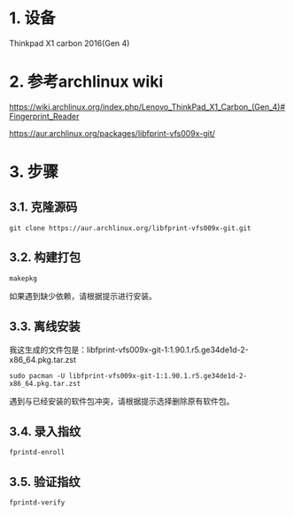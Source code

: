 # 1. 设备
Thinkpad X1 carbon 2016(Gen 4)

# 2. 参考archlinux wiki
https://wiki.archlinux.org/index.php/Lenovo_ThinkPad_X1_Carbon_(Gen_4)#Fingerprint_Reader

https://aur.archlinux.org/packages/libfprint-vfs009x-git/

# 3. 步骤
## 3.1. 克隆源码
```
git clone https://aur.archlinux.org/libfprint-vfs009x-git.git
```
## 3.2. 构建打包
```
makepkg
```
如果遇到缺少依赖，请根据提示进行安装。
## 3.3. 离线安装
我这生成的文件包是：libfprint-vfs009x-git-1:1.90.1.r5.ge34de1d-2-x86_64.pkg.tar.zst
```
sudo pacman -U libfprint-vfs009x-git-1:1.90.1.r5.ge34de1d-2-x86_64.pkg.tar.zst
```
遇到与已经安装的软件包冲突，请根据提示选择删除原有软件包。
## 3.4. 录入指纹
```
fprintd-enroll
```
## 3.5. 验证指纹
```
fprintd-verify
```
